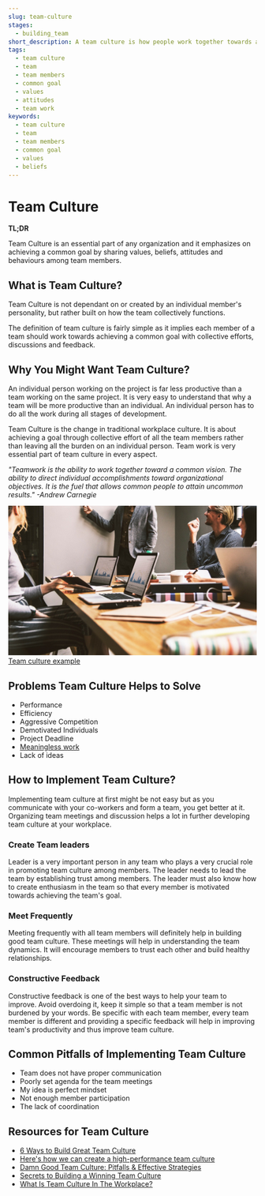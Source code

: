 ```yaml
---
slug: team-culture
stages:
  - building_team
short_description: A team culture is how people work together towards a common goal with team members sharing their values, beliefs, attitudes and behaviours.
tags:
  - team culture
  - team
  - team members
  - common goal
  - values
  - attitudes
  - team work
keywords:
  - team culture
  - team
  - team members
  - common goal
  - values
  - beliefs
---
```


# Team Culture

**TL;DR**

Team Culture is an essential part of any organization and it emphasizes on achieving a common goal by sharing values, beliefs, attitudes and behaviours among team members.

## What is Team Culture?

Team Culture is not dependant on or created by an individual member's personality, but rather built on how the team collectively functions.

The definition of team culture is fairly simple as it implies each member of a team should work towards achieving a common goal with collective efforts, discussions and feedback.

## Why You Might Want Team Culture?

An individual person working on the project is far less productive than a team working on the same project. It is very easy to understand that why a team will be more productive than an individual. An individual person has to do all the work during all stages of development.

Team Culture is the change in traditional workplace culture. It is about achieving a goal through collective effort of all the team members rather than leaving all the burden on an individual person. Team work is very essential part of team culture in every aspect.

_"Teamwork is the ability to work together toward a common vision. The ability to direct individual accomplishments toward organizational objectives. It is the fuel that allows common people to attain uncommon results." -Andrew Carnegie_

![Team culture example](/files/team_culture.jpg)
[Team culture example](https://pixabay.com/photos/work-office-team-company-internet-5382501/)

## Problems Team Culture Helps to Solve

- Performance
- Efficiency
- Aggressive Competition
- Demotivated Individuals
- Project Deadline
- [Meaningless work](/problems/meaningless-work)
- Lack of ideas

## How to Implement Team Culture?

Implementing team culture at first might be not easy but as you communicate with your co-workers and form a team, you get better at it. Organizing team meetings and discussion helps a lot in further developing team culture at your workplace.

### Create Team leaders

Leader is a very important person in any team who plays a very crucial role in promoting team culture among members. The leader needs to lead the team by establishing trust among members. The leader must also know how to create enthusiasm in the team so that every member is motivated towards achieving the team's goal.

### Meet Frequently

Meeting frequently with all team members will definitely help in building good team culture. These meetings will help in understanding the team dynamics. It will encourage members to trust each other and build healthy relationships.

### Constructive Feedback

Constructive feedback is one of the best ways to help your team to improve. Avoid overdoing it, keep it simple so that a team member is not burdened by your words.
Be specific with each team member, every team member is different and providing a specific feedback will help in improving team's productivity and thus improve team culture.

## Common Pitfalls of Implementing Team Culture

- Team does not have proper communication
- Poorly set agenda for the team meetings
- My idea is perfect mindset
- Not enough member participation
- The lack of coordination

## Resources for Team Culture

- [6 Ways to Build Great Team Culture](https://tallyfy.com/build-great-team-culture/)
- [Here's how we can create a high-performance team culture](https://www.indiatoday.in/education-today/jobs-and-careers/story/here-s-how-we-can-creating-a-high-performance-team-culture-1646350-2020-02-14)
- [Damn Good Team Culture: Pitfalls & Effective Strategies](https://standuply.com/blog/team-culture-effective-strategies/)
- [Secrets to Building a Winning Team Culture](https://www.keka.com/secrets-to-building-a-winning-team-culture/)
- [What Is Team Culture In The Workplace?](https://www.opensourcedworkplace.com/news/what-is-team-culture-in-the-workplace-five-ways-to-build-company-culture)
